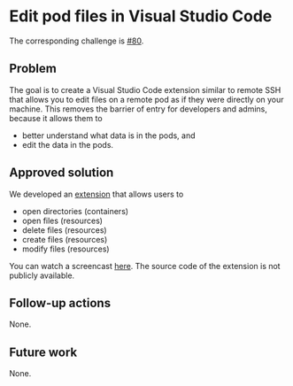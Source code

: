 <!--
Fill in the WebIDs of the people below.
Leave this in comments!
It's possible to have multiple people per role.

Challenge/scenario creator:
  - https://id.inrupt.com/jeswr
Solution creator:
  - https://id.inrupt.com/jeswr
Report writer:
  - https://pieterheyvaert.com/#me
-->

# Edit pod files in Visual Studio Code

The corresponding challenge is [#80](https://github.com/SolidLabResearch/Challenges/issues/80).

## Problem
The goal is to create a Visual Studio Code extension similar to remote SSH that 
allows you to edit files on a remote pod as if they were directly on your machine. 
This removes the barrier of entry for developers and admins, 
because it allows them to 

- better understand what data is in the pods, and  
- edit the data in the pods.

## Approved solution

We developed an [extension](https://marketplace.visualstudio.com/items?itemName=jeswr.solidfs)
that allows users to 

* open directories (containers)
* open files (resources)
* delete files (resources)
* create files (resources)
* modify files (resources)

You can watch a screencast [here](https://cloud.ilabt.imec.be/index.php/s/Ty2pNyqtmDn5Qsk).
The source code of the extension is not publicly available.

## Follow-up actions

None.

## Future work

None.
